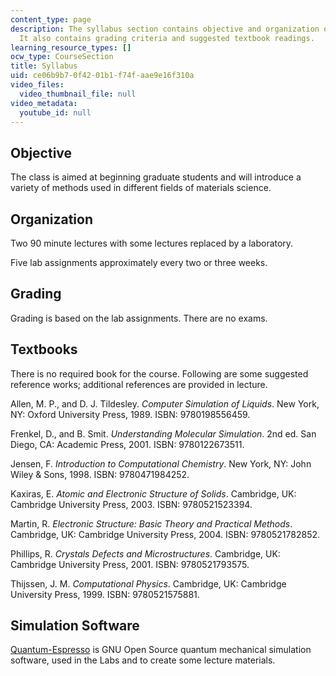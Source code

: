 ```yaml
---
content_type: page
description: The syllabus section contains objective and organization of the course.
  It also contains grading criteria and suggested textbook readings.
learning_resource_types: []
ocw_type: CourseSection
title: Syllabus
uid: ce06b9b7-0f42-01b1-f74f-aae9e16f310a
video_files:
  video_thumbnail_file: null
video_metadata:
  youtube_id: null
---
```


Objective
---------

The class is aimed at beginning graduate students and will introduce a variety of methods used in different fields of materials science.

Organization
------------

Two 90 minute lectures with some lectures replaced by a laboratory.

Five lab assignments approximately every two or three weeks.

Grading
-------

Grading is based on the lab assignments. There are no exams.

Textbooks
---------

There is no required book for the course. Following are some suggested reference works; additional references are provided in lecture.

Allen, M. P., and D. J. Tildesley. _Computer Simulation of Liquids_. New York, NY: Oxford University Press, 1989. ISBN: 9780198556459.

Frenkel, D., and B. Smit. _Understanding Molecular Simulation_. 2nd ed. San Diego, CA: Academic Press, 2001. ISBN: 9780122673511.

Jensen, F. _Introduction to Computational Chemistry_. New York, NY: John Wiley & Sons, 1998. ISBN: 9780471984252.

Kaxiras, E. _Atomic and Electronic Structure of Solids_. Cambridge, UK: Cambridge University Press, 2003. ISBN: 9780521523394.

Martin, R. _Electronic Structure: Basic Theory and Practical Methods_. Cambridge, UK: Cambridge University Press, 2004. ISBN: 9780521782852.

Phillips, R. _Crystals Defects and Microstructures_. Cambridge, UK: Cambridge University Press, 2001. ISBN: 9780521793575.

Thijssen, J. M. _Computational Physics_. Cambridge, UK: Cambridge University Press, 1999. ISBN: 9780521575881.

Simulation Software
-------------------

[Quantum-Espresso](http://www.quantum-espresso.org/) is GNU Open Source quantum mechanical simulation software, used in the Labs and to create some lecture materials.